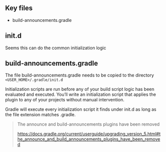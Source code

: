 ## Key files

- build-announcements.gradle

## init.d

Seems this can do the common initialization logic

## build-announcements.gradle

The file build-announcements.gradle needs to be copied to the directory `<USER_HOME>/.gradle/init.d`

Initialization scripts are run before any of your build script logic has been evaluated and executed. You’ll write an initialization script that applies the plugin to any of your projects without manual intervention.

Gradle will execute every initialization script it finds under init.d as long as the file extension matches .gradle.

> The announce and build-announcements plugins have been removed 
>
> https://docs.gradle.org/current/userguide/upgrading_version_5.html#the_announce_and_build_announcements_plugins_have_been_removed
